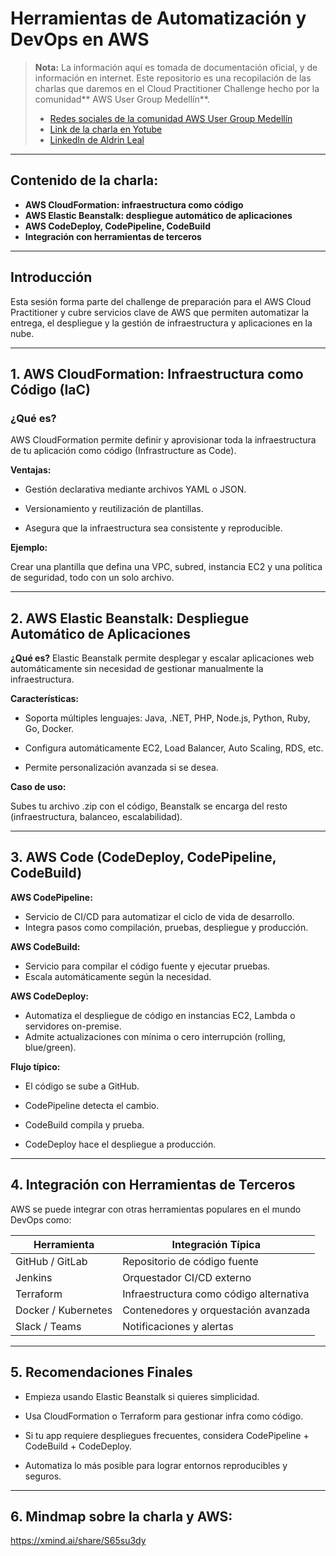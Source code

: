 # Herramientas de Automatización y DevOps en AWS

> **Nota:** La información aquí es tomada de documentación oficial, y de información en internet.
> Este repositorio es una recopilación de las charlas que daremos en el Cloud Practitioner Challenge hecho por la comunidad** AWS User Group Medellín**.
> - [Redes sociales de la comunidad AWS User Group Medellín](https://linktr.ee/awsugmed "Redes sociales de la comunidad AWS User Group Medellín")
> - [Link de la charla en Yotube](https://www.youtube.com/watch?v=pNTqTaeEUPw&list=PLhbdvasxz8wwO-b9nlRBYYzY6n5CvSOvj&index=10 "Link de la charla en Yotube")
> - [LinkedIn de Aldrin Leal](https://www.linkedin.com/in/aldrinleal/ "LinkedIn de Aldrin Leal")

---

## Contenido de la charla:

- **AWS CloudFormation: infraestructura como código**
- **AWS Elastic Beanstalk: despliegue automático de aplicaciones**
- **AWS CodeDeploy, CodePipeline, CodeBuild**
- **Integración con herramientas de terceros**

---

## Introducción

Esta sesión forma parte del challenge de preparación para el AWS Cloud Practitioner y cubre servicios clave de AWS que permiten automatizar la entrega, el despliegue y la gestión de infraestructura y aplicaciones en la nube.

---

## 1. AWS CloudFormation: Infraestructura como Código (IaC)

### ¿Qué es?
AWS CloudFormation permite definir y aprovisionar toda la infraestructura de tu aplicación como código (Infrastructure as Code).

**Ventajas:**

- Gestión declarativa mediante archivos YAML o JSON.

- Versionamiento y reutilización de plantillas.

- Asegura que la infraestructura sea consistente y reproducible.

**Ejemplo:**

Crear una plantilla que defina una VPC, subred, instancia EC2 y una política de seguridad, todo con un solo archivo.

 ---

## 2. AWS Elastic Beanstalk: Despliegue Automático de Aplicaciones

**¿Qué es?**
Elastic Beanstalk permite desplegar y escalar aplicaciones web automáticamente sin necesidad de gestionar manualmente la infraestructura.

**Características:**

- Soporta múltiples lenguajes: Java, .NET, PHP, Node.js, Python, Ruby, Go, Docker.

- Configura automáticamente EC2, Load Balancer, Auto Scaling, RDS, etc.

- Permite personalización avanzada si se desea.

**Caso de uso:**

Subes tu archivo .zip con el código, Beanstalk se encarga del resto (infraestructura, balanceo, escalabilidad).

---

## 3. AWS Code (CodeDeploy, CodePipeline, CodeBuild)

**AWS CodePipeline:**

- Servicio de CI/CD para automatizar el ciclo de vida de desarrollo.
- Integra pasos como compilación, pruebas, despliegue y producción.

**AWS CodeBuild:**

- Servicio para compilar el código fuente y ejecutar pruebas.
- Escala automáticamente según la necesidad.

**AWS CodeDeploy:**

- Automatiza el despliegue de código en instancias EC2, Lambda o servidores on-premise.
- Admite actualizaciones con mínima o cero interrupción (rolling, blue/green).

**Flujo típico:**

- El código se sube a GitHub.

- CodePipeline detecta el cambio.

- CodeBuild compila y prueba.

- CodeDeploy hace el despliegue a producción.
---

## 4. Integración con Herramientas de Terceros
AWS se puede integrar con otras herramientas populares en el mundo DevOps como:

|Herramienta|Integración Típica|
|-------------|------------------|
|GitHub / GitLab|Repositorio de código fuente|
|Jenkins|Orquestador CI/CD externo|
|Terraform|Infraestructura como código alternativa|
|Docker / Kubernetes|Contenedores y orquestación avanzada|
|Slack / Teams|Notificaciones y alertas|

---

## 5. Recomendaciones Finales
- Empieza usando Elastic Beanstalk si quieres simplicidad.

- Usa CloudFormation o Terraform para gestionar infra como código.

- Si tu app requiere despliegues frecuentes, considera CodePipeline + CodeBuild + CodeDeploy.

- Automatiza lo más posible para lograr entornos reproducibles y seguros.

---

## 6. Mindmap sobre la charla y AWS:
https://xmind.ai/share/S65su3dy
